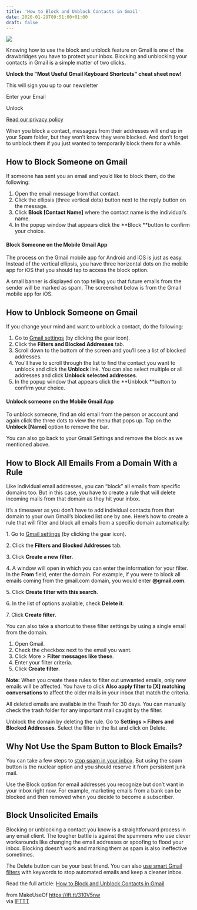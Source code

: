 ```yaml
---
title: 'How to Block and Unblock Contacts in Gmail'
date: 2020-01-29T09:51:00+01:00
draft: false
---
```


![](https://static.makeuseof.com/wp-content/uploads/2012/12/Gmail-File-Attachment.jpg)

Knowing how to use the block and unblock feature on Gmail is one of the drawbridges you have to protect your inbox. Blocking and unblocking your contacts in Gmail is a simple matter of two clicks.

**Unlock the "Most Useful Gmail Keyboard Shortcuts" cheat sheet now!**

This will sign you up to our newsletter

Enter your Email

Unlock

[Read our privacy policy](//www.makeuseof.com/legal/)

When you block a contact, messages from their addresses will end up in your Spam folder, but they won’t know they were blocked. And don’t forget to unblock them if you just wanted to temporarily block them for a while.

How to Block Someone on Gmail
-----------------------------

If someone has sent you an email and you’d like to block them, do the following:

1.  Open the email message from that contact.
2.  Click the ellipsis (three vertical dots) button next to the reply button on the message.
3.  Click **Block \[Contact Name\]** where the contact name is the individual’s name.
4.  In the popup window that appears click the **Block **button to confirm your choice.

#### Block Someone on the Mobile Gmail App

The process on the Gmail mobile app for Android and iOS is just as easy. Instead of the vertical ellipsis, you have three horizontal dots on the mobile app for iOS that you should tap to access the block option.

A small banner is displayed on top telling you that future emails from the sender will be marked as spam. The screenshot below is from the Gmail mobile app for iOS.

How to Unblock Someone on Gmail
-------------------------------

If you change your mind and want to unblock a contact, do the following:

1.  Go to [Gmail settings](https://mail.google.com/mail/u/0/#settings/general) (by clicking the gear icon).
2.  Click the **Filters and Blocked Addresses** tab.
3.  Scroll down to the bottom of the screen and you’ll see a list of blocked addresses.
4.  You’ll have to scroll through the list to find the contact you want to unblock and click the **Unblock** link. You can also select multiple or all addresses and click **Unblock selected addresses**.
5.  In the popup window that appears click the **Unblock **button to confirm your choice.

#### Unblock someone on the Mobile Gmail App

To unblock someone, find an old email from the person or account and again click the three dots to view the menu that pops up. Tap on the **Unblock \[Name\]** option to remove the bar.

You can also go back to your Gmail Settings and remove the block as we mentioned above.

How to Block All Emails From a Domain With a Rule
-------------------------------------------------

Like individual email addresses, you can “block” all emails from specific domains too. But in this case, you have to create a rule that will delete incoming mails from that domain as they hit your inbox.

It’s a timesaver as you don’t have to add individual contacts from that domain to your own Gmail’s blocked list one by one. Here’s how to create a rule that will filter and block all emails from a specific domain automatically:

1\. Go to [Gmail settings](https://mail.google.com/mail/u/0/#settings/general) (by clicking the gear icon).

2\. Click the **Filters and Blocked Addresses** tab.

3\. Click **Create a new filter**.

4\. A window will open in which you can enter the information for your filter. In the **From** field, enter the domain. For example, if you were to block all emails coming from the gmail.com domain, you would enter **@gmail.com**.

5\. Click **Create filter with this search**.

6\. In the list of options available, check **Delete it**.

7\. Click **Create filter**.

You can also take a shortcut to these filter settings by using a single email from the domain.

1.  Open Gmail.
2.  Check the checkbox next to the email you want.
3.  Click More > **Filter messages like thes**e.
4.  Enter your filter criteria.
5.  Click **Create filter**.

**Note:** When you create these rules to filter out unwanted emails, only new emails will be affected. You have to click **Also apply filter to \[X\] matching conversations** to affect the older mails in your inbox that match the criteria.

All deleted emails are available in the Trash for 30 days. You can manually check the trash folder for any important mail caught by the filter.

Unblock the domain by deleting the rule. Go to **Settings > Filters and Blocked Addresses**. Select the filter in the list and click on Delete.

Why Not Use the Spam Button to Block Emails?
--------------------------------------------

You can take a few steps to [stop spam in your inbox](//www.makeuseof.com/tag/gmail-stop-spam-emails/). But using the spam button is the nuclear option and you should reserve it from persistent junk mail.

Use the Block option for email addresses you recognize but don’t want in your inbox right now. For example, marketing emails from a bank can be blocked and then removed when you decide to become a subscriber.

Block Unsolicited Emails
------------------------

Blocking or unblocking a contact you know is a straightforward process in any email client. The tougher battle is against the spammers who use clever workarounds like changing the email addresses or spoofing to flood your inbox. Blocking doesn’t work and marking them as spam is also ineffective sometimes.

The Delete button can be your best friend. You can also [use smart Gmail filters](//www.makeuseof.com/tag/10-email-problems-can-solve-gmail-filters/) with keywords to stop automated emails and keep a cleaner inbox.

Read the full article: [How to Block and Unblock Contacts in Gmail](https://www.makeuseof.com/tag/block-unblock-contacts-gmail/)

  
  
from MakeUseOf https://ift.tt/310V5nw  
via [IFTTT](https://ifttt.com/?ref=da&site=blogger)